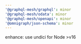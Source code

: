 ```yaml
---
'@graphql-mesh/graphql': minor
'@graphql-mesh/odata': minor
'@graphql-mesh/openapi': minor
'@omnigraph/json-schema': minor
---
```


enhance: use undici for Node >v16
